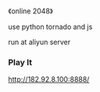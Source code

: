 《online 2048》

use python tornado and js

run at aliyun server

### Play It
  <a href="http://182.92.8.100:8888/" target="_">http://182.92.8.100:8888/</a>
